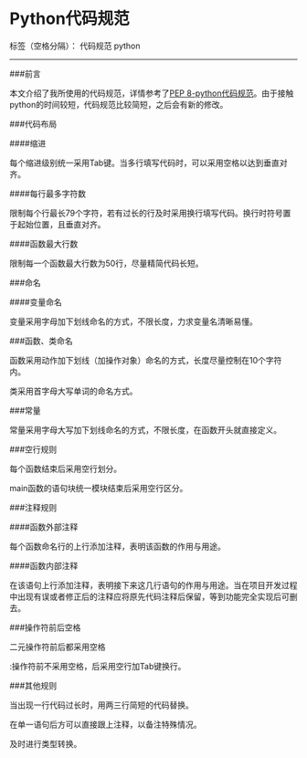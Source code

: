 # Python代码规范

标签（空格分隔）： 代码规范 python 

---

###前言

本文介绍了我所使用的代码规范，详情参考了[PEP 8-python代码规范](https://www.python.org/dev/peps/pep-0008/)。由于接触python的时间较短，代码规范比较简短，之后会有新的修改。

###代码布局

####缩进

每个缩进级别统一采用Tab键。当多行填写代码时，可以采用空格以达到垂直对齐。

####每行最多字符数

限制每个行最长79个字符，若有过长的行及时采用换行填写代码。换行时符号置于起始位置，且垂直对齐。

####函数最大行数

限制每一个函数最大行数为50行，尽量精简代码长短。

###命名

####变量命名

变量采用字母加下划线命名的方式，不限长度，力求变量名清晰易懂。

###函数、类命名

函数采用动作加下划线（加操作对象）命名的方式，长度尽量控制在10个字符内。

类采用首字母大写单词的命名方式。

###常量

常量采用字母大写加下划线命名的方式，不限长度，在函数开头就直接定义。


###空行规则

每个函数结束后采用空行划分。

main函数的语句块统一模块结束后采用空行区分。

###注释规则

####函数外部注释

每个函数命名行的上行添加注释，表明该函数的作用与用途。

####函数内部注释

在该语句上行添加注释，表明接下来这几行语句的作用与用途。当在项目开发过程中出现有误或者修正后的注释应将原先代码注释后保留，等到功能完全实现后可删去。

###操作符前后空格

二元操作符前后都采用空格

:操作符前不采用空格，后采用空行加Tab键换行。


###其他规则

当出现一行代码过长时，用两三行简短的代码替换。

在单一语句后方可以直接跟上注释，以备注特殊情况。

及时进行类型转换。





